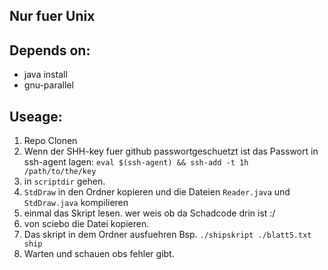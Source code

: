 ## Nur fuer Unix 

## Depends on:

- java install
- gnu-parallel


## Useage:

1) Repo Clonen
2) Wenn der SHH-key fuer github passwortgeschuetzt ist das Passwort in ssh-agent lagen: `eval $(ssh-agent) && ssh-add -t 1h /path/to/the/key`
3) in `scriptdir` gehen.
4) `StdDraw` in den Ordner kopieren und die Dateien `Reader.java` und `StdDraw.java` kompilieren
5) einmal das Skript lesen. wer weis ob da Schadcode drin ist :/
6) von sciebo die Datei kopieren.
7) Das skript in dem Ordner ausfuehren Bsp. `./shipskript ./blatt5.txt ship`
8) Warten und schauen obs fehler gibt.
